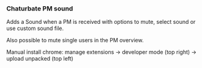 ### Chaturbate PM sound

Adds a Sound when a PM is received with options to mute, select sound or use custom sound file.

Also possible to mute single users in the PM overview.

Manual install chrome: manage extensions -> developer mode (top right) -> upload unpacked (top left)
